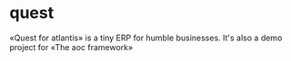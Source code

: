 # quest
«Quest for atlantis» is a tiny ERP for humble businesses. It's also a demo project for «The aoc framework»
